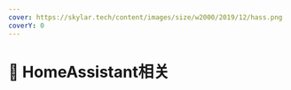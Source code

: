 ```yaml
---
cover: https://skylar.tech/content/images/size/w2000/2019/12/hass.png
coverY: 0
---
```


# 🏡 HomeAssistant相关


